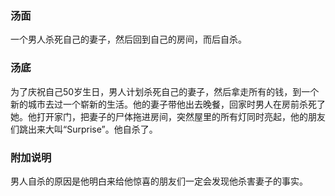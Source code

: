 

### 汤面

一个男人杀死自己的妻子，然后回到自己的房间，而后自杀。

### 汤底

为了庆祝自己50岁生日，男人计划杀死自己的妻子，然后拿走所有的钱，到一个新的城市去过一个崭新的生活。他的妻子带他出去晚餐，回家时男人在房前杀死了她。他打开家门，把妻子的尸体拖进房间，突然屋里的所有灯同时亮起，他的朋友们跳出来大叫“Surprise”。他自杀了。

### 附加说明
男人自杀的原因是他明白来给他惊喜的朋友们一定会发现他杀害妻子的事实。
